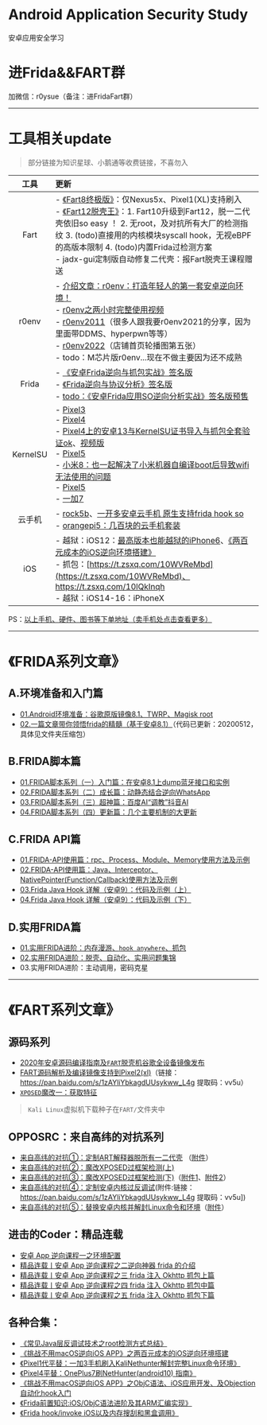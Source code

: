 # Android Application Security Study
安卓应用安全学习


# 进Frida&&FART群

加微信：r0ysue（备注：进FridaFart群）

---

# 工具相关update

> 部分链接为知识星球、小鹅通等收费链接，不喜勿入

|工具|更新|
|:-:|:-|
|Fart|- [《Fart8终极版》](https://aistk.xet.tech/s/1mMFrK)：仅Nexus5x、Pixel1(XL)支持刷入<br/>- [《Fart12脱壳王》](https://alq.xet.tech/s/1hGLBF)：1. Fart10升级到Fart12，脱一二代壳依旧so easy ！ 2. 无root，及对抗所有大厂的检测指纹 3. (todo)直接用的内核模块syscall hook，无视eBPF的高版本限制 4. (todo)内置Frida过检测方案<br/>- jadx-gui定制版自动修复二代壳：报Fart脱壳王课程赠送|
|r0env|- [介绍文章：r0env：打造年轻人的第一套安卓逆向环境！](https://mp.weixin.qq.com/s/gBdcaAx8EInRXPUGeJ5ljQ)<br/>- [r0env之两小时完整使用视频](https://www.bilibili.com/video/BV1qQ4y1R7wW)<br/>- [r0env2011](https://t.zsxq.com/10LsaUoNU)（很多人跟我要r0env2021的分享，因为里面带DDMS、hyperpwn等等）<br/>- [r0env2022](https://appli0n8byd8759.h5.xiaoeknow.com)（店铺首页轮播图第五张）<br/>- todo：M芯片版r0env...现在不做主要因为还不成熟|
|Frida|- [《安卓Frida逆向与抓包实战》签名版](https://aistk.xet.tech/s/3DLQvC)<br/>- [《Frida逆向与协议分析》签名版](https://aistk.xet.tech/s/14e51G)<br/>- [todo：《安卓Frida应用SO逆向分析实战》签名版预售](https://aistk.xet.tech/s/2fdcLP)|
|KernelSU|- [Pixel3](https://t.zsxq.com/10boFCXni)<br/>- [Pixel4](https://t.zsxq.com/10QjuMgHG)<br/>- [Pixel4上的安卓13与KernelSU证书导入与抓包全套验证ok](https://t.zsxq.com/10OHT2S48)、[视频版](https://www.bilibili.com/video/BV1M8411Z7rC)<br/>- [Pixel5](https://t.zsxq.com/10V5Ah2yK)<br/>- [小米8：也一起解决了小米机器自编译boot后导致wifi无法使用的问题](https://t.zsxq.com/10Tjnbwz7)<br/>- [Pixel5](https://t.zsxq.com/10V5Ah2yK)<br/>- [一加7](https://t.zsxq.com/101F2paxn)|
|云手机|- [rock5b](https://t.zsxq.com/10BP2JODa)、[一开多安卓云手机 原生支持frida hook so](https://www.bilibili.com/video/BV1XY4y1m7NZ)<br/>- [orangepi5：几百块的云手机套装](https://t.zsxq.com/107aZE2fL)|
|iOS|- 越狱：iOS12：[最高版本也能越狱的iPhone6](https://t.zsxq.com/10bB9dEvt)、[《两百元成本的iOS逆向环境搭建》](https://t.zsxq.com/10v9zKkvv)<br/>- 抓包：[https://t.zsxq.com/10WVReMbd](https://t.zsxq.com/10WVReMbd)、https://t.zsxq.com/10lQkInqh<br/>- 越狱：iOS14-16：iPhoneX|

PS：[以上手机、硬件、图书等下单地址（卖手机处点击查看更多）](https://appli0n8byd8759.h5.xiaoeknow.com)


---

# 《FRIDA系列文章》

## A.环境准备和入门篇

- [01.Android环境准备：谷歌原版镜像8.1、TWRP、Magisk root](FRIDA/A01/README.md)
- [02.一篇文章带你领悟frida的精髓（基于安卓8.1）](FRIDA/A02/README.md)（代码已更新：20200512，具体见文件夹压缩包）

## B.FRIDA脚本篇

- [01.FRIDA脚本系列（一）入门篇：在安卓8.1上dump蓝牙接口和实例](FRIDA/B01/README.md)
- [02.FRIDA脚本系列（二）成长篇：动静态结合逆向WhatsApp](FRIDA/B02/README.md)
- [03.FRIDA脚本系列（三）超神篇：百度AI“调教”抖音AI](FRIDA/B03/README.md)
- [04.FRIDA脚本系列（四）更新篇：几个主要机制的大更新](FRIDA/B04/README.md)

## C.FRIDA API篇

- [01.FRIDA-API使用篇：rpc、Process、Module、Memory使用方法及示例](https://www.anquanke.com/post/id/195215)
- [02.FRIDA-API使用篇：Java、Interceptor、NativePointer(Function/Callback)使用方法及示例](https://www.anquanke.com/post/id/195869)
- [03.Frida Java Hook 详解（安卓9）：代码及示例（上）](https://mp.weixin.qq.com/s/2BdX-rtAu8WZuzY3pK94NQ)
- [04.Frida Java Hook 详解（安卓9）：代码及示例（下）](https://mp.weixin.qq.com/s/heK_r0zXo_6_RoA37yPtGQ)

## D.实用FRIDA篇

- [01.实用FRIDA进阶：内存漫游、`hook anywhere`、抓包](https://www.anquanke.com/post/id/197657)
- [02.实用FRIDA进阶：脱壳、自动化、实用问题集锦](https://www.anquanke.com/post/id/197670)
- 03.实用FRIDA进阶：主动调用，密码克星

---

# 《FART系列文章》

## 源码系列

- [2020年安卓源码编译指南及`FART`脱壳机谷歌全设备镜像发布](https://www.anquanke.com/post/id/199898)
- [FART源码解析及编译镜像支持到Pixel2(xl)](https://www.anquanke.com/post/id/201896)（链接：https://pan.baidu.com/s/1zAYliYbkagdUUsykww_L4g 提取码：vv5u）
- [`XPOSED`魔改一：获取特征](FART/xposed1.md)

> `Kali Linux`虚拟机下载种子在`FART/`文件夹中

## OPPOSRC：来自高纬的对抗系列

- [来自高纬的对抗①：定制ART解释器脱所有一二代壳](https://mp.weixin.qq.com/s/3tjY_03aLeluwXZGgl3ftw)  （[附件](FART/H1/attachment)）
- [来自高纬的对抗②：魔改XPOSED过框架检测(上)](https://mp.weixin.qq.com/s/c97zoTxRrEeYLvD8YwIUVQ)
- [来自高纬的对抗③：魔改XPOSED过框架检测(下)](https://mp.weixin.qq.com/s/YAMCrQSi0LFJGNIwB9qHDA)（[附件1](https://t.zsxq.com/eQR3fMf)、[附件2](https://t.zsxq.com/BqFAIEu)）
- [来自高纬的对抗④：定制安卓内核过反调试](https://mp.weixin.qq.com/s/CC40CwUS6jwNTc_by1zPlA)(附件:链接：https://pan.baidu.com/s/1zAYliYbkagdUUsykww_L4g 提取码：vv5u])
- [来自高纬的对抗⑤：替换安卓内核并解封Linux命令和环境](https://mp.weixin.qq.com/s/PIiGZKW6oQnOAwlCqvcU0g)（[附件](https://t.zsxq.com/jqNZrrr)）

## 进击的Coder：精品连载

- [安卓 App 逆向课程一之环境配置](https://mp.weixin.qq.com/s/YyDP_Lfk7kxOZf7F5SViLw)
- [精品连载丨安卓 App 逆向课程之二逆向神器 frida 的介绍](https://mp.weixin.qq.com/s/5LpaRY1O9br1ZnRNA-gH6Q)
- [精品连载丨安卓 App 逆向课程之三 frida 注入 Okhttp 抓包上篇](https://mp.weixin.qq.com/s/F_UGRoAsfDW4SAa7cXMKrg)
- [精品连载丨安卓 App 逆向课程之四 frida 注入 Okhttp 抓包中篇](https://mp.weixin.qq.com/s/PICqN6K_LFGHkjyiXkPzUw)
- [精品连载丨安卓 App 逆向课程之五 frida 注入 Okhttp 抓包下篇](https://mp.weixin.qq.com/s/SBEKXSO6LrFYsO5pOtfxJA)

##  各种合集：

- [《常见Java层反调试技术之root检测方式总结》](Student/001)
- [《挑战不用macOS逆向iOS APP》之两百元成本的iOS逆向环境搭建](Student/002)
- [《Pixel1代平替：一加3手机刷入KaliNethunter解封完整Linux命令环境》](Student/003)
- [《Pixel4平替：OnePlus7刷NetHunter(android10) 指南》](Student/004)
- [《挑战不用macOS逆向iOS APP》之ObjC语法、iOS应用开发、及Objection自动化hook入门](Student/005)
- [《Frida前置知识:iOS/ObjC语法进阶及其ARM汇编实现》](Student/006)
- [《Frida hook/invoke iOS以及内存搜刮和黑盒调用》](Student/007)